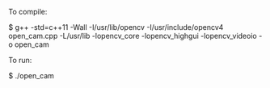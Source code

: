 To compile:

$ g++ -std=c++11 -Wall -I/usr/lib/opencv -I/usr/include/opencv4 open_cam.cpp -L/usr/lib -lopencv_core -lopencv_highgui -lopencv_videoio -o open_cam

To run:

$ ./open_cam
